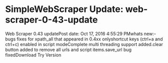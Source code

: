 # SimpleWebScraper Update: web-scraper-0-43-update

Web Scraper 0.43 updatePost date: Oct 17, 2016 4:55:29 PMwhats new:-bugs fixes for xpath_all that appeared in 0.4xx onlyshortcut keys (ctrl+a and ctrl+c) enabled in script modeComplete multi threading support added.clear button added to remove all urls and script items.save_url bug fixedDownload Try Version